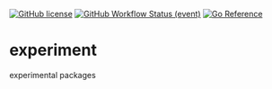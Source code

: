 [![GitHub license](https://img.shields.io/github/license/lemon-mint/experiment?style=for-the-badge&cache_key=0)](https://github.com/lemon-mint/experiment/blob/main/LICENSE)
[![GitHub Workflow Status (event)](https://img.shields.io/github/workflow/status/lemon-mint/experiment/Go?event=push&style=for-the-badge)](https://github.com/lemon-mint/experiment/actions/workflows/go.yml)
[![Go Reference](https://img.shields.io/badge/go-reference-%23007d9c?style=for-the-badge&logo=go)](https://pkg.go.dev/v8.run/go/exp)
# experiment
experimental packages
